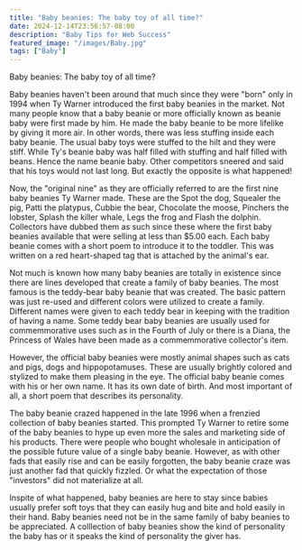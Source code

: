 ```yaml
---
title: "Baby beanies: The baby toy of all time?"
date: 2024-12-14T23:56:57-08:00
description: "Baby Tips for Web Success"
featured_image: "/images/Baby.jpg"
tags: ["Baby"]
---
```


Baby beanies: The baby toy of all time? 

Baby beanies haven't been around that much since they were "born" only in 1994 when Ty Warner introduced the first baby beanies in the market. Not many people know that a baby beanie or more officially known as beanie baby were first made by him. He made the baby beanie to be more lifelike by giving it more air. In other words, there was less stuffing inside each baby beanie. The usual baby toys were stuffed to the hilt and they were stiff. While Ty's beanie baby was half filled with stuffing and half filled with beans. Hence the name beanie baby. Other competitors sneered and said that his toys would not last long. But exactly the opposite is what happened! 

Now, the "original nine" as they are officially referred to are the first nine baby beanies Ty Warner made.  These are the Spot the dog, Squealer the pig, Patti the platypus, Cubbie the bear, Chocolate the moose, Pinchers the lobster, Splash the killer whale, Legs the frog and Flash the dolphin. Collectors have dubbed them as such since these where the first baby beanies available that were selling at less than $5.00 each. Each baby beanie comes with a short poem to introduce it to the toddler. This was written on a red heart-shaped tag that is attached by the animal's ear.

Not much is known how many baby beanies are totally in existence since there are lines developed that create a family of baby beanies. The most famous is the teddy-bear baby beanie that was created. The basic pattern was just re-used and different colors were utilized to create a family. Different names were given to each teddy bear in keeping with the tradition of having a name. Some teddy bear baby beanies are usually used for commemmorative uses such as in the Fourth of July or there is a Diana, the Princess of Wales have been made as a commemmorative collector's item. 
 
However, the official baby beanies were mostly animal shapes such as cats and pigs, dogs and hippopotamuses. These are usually brightly colored and stylized to make them pleasing in the eye. The official baby beanie comes with his or her own name. It has its own date of birth. And most important of all, a short poem that describes its personality. 

The baby beanie crazed happened in the late 1996 when a frenzied collection of baby beanies started. This prompted Ty Warner to retire some of the baby beanies to  hype up even more the sales and marketing side of his products. There were people who bought wholesale in anticipation of the possible future value of a single baby beanie. However, as with other fads that easily rise and can be easily forgotten, the baby beanie craze was just another fad that quickly fizzled. Or what the expectation of those "investors" did not materialize at all.

Inspite of what happened, baby beanies are here to stay since babies usually prefer soft  toys that they can easily hug and bite and hold easily in their hand.  Baby beanies need not be in the same family of baby beanies to be appreciated. A colllection of baby beanies show the kind of personality the baby has  or it speaks the kind of personality the giver has. 





